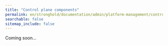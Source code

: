 ```yaml
---
title: "Control plane components"
permalink: en/stronghold/documentation/admin/platform-management/control-plane-settings/control-plane-components.html
searchable: false
sitemap_include: false
---
```


Coming soon...
